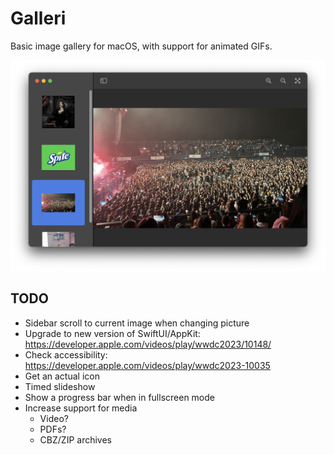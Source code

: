 #  Galleri

Basic image gallery for macOS, with support for animated GIFs.

![Screenshot](https://github.com/michaelenger/Galleri/raw/main/Screenshot.png)

## TODO

* Sidebar scroll to current image when changing picture
* Upgrade to new version of SwiftUI/AppKit: https://developer.apple.com/videos/play/wwdc2023/10148/
* Check accessibility: https://developer.apple.com/videos/play/wwdc2023-10035
* Get an actual icon
* Timed slideshow
* Show a progress bar when in fullscreen mode
* Increase support for media
  * Video?
  * PDFs?
  * CBZ/ZIP archives
